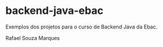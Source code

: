 # backend-java-ebac
Exemplos dos projetos para o curso de Backend Java da Ebac.

Rafael Souza Marques
